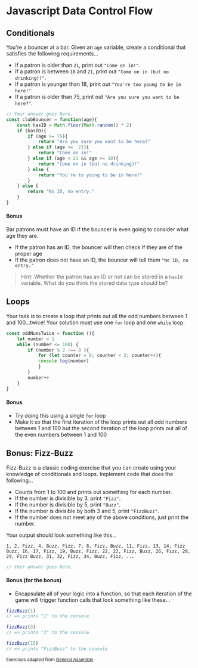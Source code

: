 # Javascript Data Control Flow

## Conditionals

You're a bouncer at a bar. Given an `age` variable, create a conditional that satisfies the following requirements...
* If a patron is older than `21`, print out `"Come on in!"`.
* If a patron is between `18` and `21`, print out `"Come on in (but no drinking)!"`.
* If a patron is younger than 18, print out `"You're too young to be in here!"`.
* If a patron is older than 75, print out `"Are you sure you want to be here?"`.

```js
// Your answer goes here.
const clubBouncer = function(age){
    const hasID = Math.floor(Math.random() * 2)
    if (hasID){
        if (age >= 75){
            return "Are you sure you want to be here?"
        } else if (age >=  21){
            return "Come on in!"
        } else if (age < 21 && age >= 18){
            return "Come on in (but no drinking)!"
        } else {
            return "You're to young to be in here!"
        }
    } else {
        return "No ID, no entry."
    }
}  
```

#### Bonus

Bar patrons must have an ID if the bouncer is even going to consider what age they are.
- If the patron has an ID, the bouncer will then check if they are of the proper age
- If the patron does not have an ID, the bouncer will tell them `"No ID, no entry."`

> Hint: Whether the patron has an ID or not can be stored in a `hasId` variable. What do you think the stored data type should be?

## Loops

Your task is to create a loop that prints out all the odd numbers between 1 and 100...twice! Your solution must use one `for` loop and one `while` loop.

```js
const oddNumsTwice = function (){
    let number = 1
    while (number <= 100) {
        if (number % 2 !== 0 ){
            for (let counter = 0; counter < 2; counter++){
            console.log(number)
            }
        }
        number++
    }   
}
```

#### Bonus

* Try doing this using a single `for` loop
* Make it so that the first iteration of the loop prints out all odd numbers between 1 and 100 but the second iteration of the loop prints out all of the even numbers between 1 and 100

## Bonus: Fizz-Buzz

Fizz-Buzz is a classic coding exercise that you can create using your knowledge of conditionals and loops. Implement code that does the following...
* Counts from 1 to 100 and prints out something for each number.
* If the number is divisible by 3, print `"Fizz"`.
* If the number is divisible by 5, print `"Buzz"`.
* If the number is divisible by both 3 and 5, print `"FizzBuzz"`.
* If the number does not meet any of the above conditions, just print the number.

Your output should look something like this...

```text
1, 2, Fizz, 4, Buzz, Fizz, 7, 8, Fizz, Buzz, 11, Fizz, 13, 14, Fizz Buzz, 16, 17, Fizz, 19, Buzz, Fizz, 22, 23, Fizz, Buzz, 26, Fizz, 28, 29, Fizz Buzz, 31, 32, Fizz, 34, Buzz, Fizz, ...
```

```js
// Your answer goes here.
```

#### Bonus (for the bonus)

* Encapsulate all of your logic into a function, so that each iteration of the game will trigger function calls that look something like these...

```js
fizzBuzz(1)
// => prints "1" to the console

fizzBuzz(3)
// => prints "3" to the console

fizzBuzz(15)
// => prints "FizzBuzz" to the console
```

<sup>Exercises adapted from [General Assembly](https://github.com/ga-wdi-exercises/js-data-types/blob/master/exercise.md)</sup>
